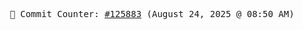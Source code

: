 <p align="center">
    <samp>
        📮 Commit Counter: <a href="https://github.com/Javascript-void0/Javascript-void0/commits/main">#125883</a> (August 24, 2025 @ 08:50 AM)
    </samp>
</p>